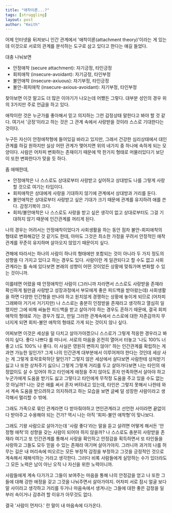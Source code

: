 ```yaml
---
title: "애착이론...?"
tags: [struggling]
layout: post
author: "Keith"
---
```


어제 인터넷을 뒤져보니 인간 관계에서 '애착이론(attachment theory)'이라는 게 있는 데 이것으로 서로의 관계를 분석하는 도구로 삼고 있다고 한다는 얘길 들었다. 

대충 나눠보면
- 안정애착 (secure attachment): 자기긍정, 타인긍정
- 회피애착 (insecure-avoidant): 자기긍정, 타인부정
- 불안애착 (insecure-axiuous): 자기부정, 타인긍정
- 불안-회피애착 (insecure-axious-avoidant): 자기부정, 타인부정

찾아보면 이것 말고도 더 많은 이야기가 나오는데 어쨌든 그렇다. 대부분 성인의 경우 위의 3가지만 주로 언급을 하고 있다.

애착이란 것은 누군가를 좋아해서 믿고 의지하는 그런 감정상태 말한다고 봐야 할 것 같다.
여기서 '긍정'이라고 하는 것은 그 관계 속에서 사랑받을 것이라 스스로 기대한다는 것이다. 

누구든 자신이 안정애착형에 들어있길 바라고 있지만, 그래서 건강한 심리상태에서 대인관계를 하길 원하지만 실상 어떤 관계가 맺어지면 위의 네가지 중 하나에 속하게 되는 모양이다. 사람은 어차피 변화하는 존재이기 때문에 딱 한가지 형태로 머물러있다기 보단 이 또한 변화한다가 맞을 듯 하다.

좀 애매한데,

- 안정애착은 나 스스로도 상대로부터 사랑받고 싶어하고 상대방도 나를 그렇게 사랑할 것으로 여기는 타입이다. 
- 회피애착은 상대에게 사랑을 기대하지 않기에 관계에서 상대방과 거리를 둔다.
- 불안애착은 상대로부터 사랑받고 싶은 기대가 크기 때문에 관계를 유지하려 애를 쓴다. 감정기복이 크다.
- 회피/불안애착은 나 스스로도 사랑을 받고 싶은 생각이 없고 상대로부터도 그걸 기대하지 않기 때문에 인간관계를 꺼리게 된다.

나의 경우는 어려서는 안정애착이었다가 사회생활을 하는 동안 점차 불안-회피애착의 형태로 변화해갔던 것 같기도 한데, 아마도 그것은 최소한 가정을 꾸려서 안정적인 애착관계를 꾸준히 유지하며 살아오지 않았기 때문이지 싶다. 

견해에 따라서는 하나의 사람이 하나의 형태에만 포함되는 것이 아니라 두 가지 정도의 성향을 다 가지고 있다고 하는 경우도 있다. 사람이란 게 일관되다고 할 수도 없고 사회관계라는 틀 속에 있다보면 본래의 성향이 어떤 것이었든 상황에 맞춰가며 변화할 수 있는 것이니까.

이를테면 어렸을 때 안정애착인 사람이 (그러니까 자라면서 스스로도 사랑받을 존재라 확신하게 될만큼 사랑받고 성장과정에서 부모에게 좋은 피드백을 받아왔는데) 사회생활을 하면 다양한 인간형을 만나야 하고 원치않게 경쟁하는 상황에 놓이게 되므로 (어차피 그래봐야 거기서 거기지만) 나 스스로는 충분히 인정받을 존재라고 생각하고 열심히 일했지만 그에 비해 싸늘한 피드백을 받고 살아가야 하는 경우도 흔하기 때문에, 결국 회피애착의 형태로 가는 경우가 많고, 만일 그러한 관계속에서 스스로에 대한 자존감까지 무너지게 되면 회피-불안 애착의 형태로 가게 되는 것이지 않나 싶다.

어찌보면 이것은 세상을 덜 다치고 살아가야겠으니 스스로가 그렇게 적응한 경우라고 봐야지 싶다. 좋다 나쁘다 를 떠나서. 서로의 마음을 온전히 열어서 터놓고 '나도 100% 너 좋고 너도 100% 나 좋다. 이 사실은 영원히 변하지 않아!' 하는 인간관계를 확립하는 게 과연 가능한 일인가? 그게 나의 인간관계 대부분에서 이루어져야 한다는 것인데 세상 사는 게 그렇게 호락호락하단 말인가? 그렇지 않은 세상에서 살다보면 사람한테 상처받기 싫고 나 또한 상처주기 싫으니 그렇게 그렇게 거리를 두고 살아가다보면 나는 타인의 애정없이도 살 수 있어야 하고 타인에게 애정을 주지 않아도 혼자 만족하면서 살아야 하고 누군가에게 도움을 받기도 싫고 그렇다고 타인에게 무작정 도움을 주고 있을 수도 없는 것 아닐까? 나는 갖은 애를 써서 혼자 버텨내고 있는데, 타인은 그렇지 못해서 나한테 와서 계속 도움을 받으려하고 의지하려고 하는 모습을 보면 글쎄 덜 성장한 사람이라고 생각해서 멀리할 수 밖에.

그래도 가족으로 묶인 관계라면 다 받아줘야하고 연인관계라고 선언한 사이라면 끝없이 다 받아주고 수용해야 되는 건가? 역시 나는 아직 '회피-불안 애착형'이 맞나보다.

그래도 기왕 사람으로 살아가는데 '사람 좋다'라는 말을 듣고 살려면 어떻게 해서든 '안정형 애착'의 성향을 갖는 사람이 되어야 하지 않을까? 나 스스로도 충분히 사랑받을 존재라 여기고 또 인간관계를 통해서 사랑을 확인하고 안정감을 획득하면서 또 타인들을 사랑하고 그들도 모두 믿을 수 있는 존재라 여기며 살아가야지. 그러니까 과거의 나를 허무는 길은 내 머리속에 떠오르는 모든 부정적 감정을 부정하고 그것을 긍정적인 것으로 계속해서 재해석하는 거라고 생각한다. 그러다 비록 사람들에게 실망하는 수가 있더라도 그 모든 노력은 남이 아닌 오직 나 자신을 위한 노력이니까. 

사람들에게 계속 다가가고 그들이 보여주는 마음을 통해 나의 안정감을 얻고 나 또한 그들에 대해 강한 애정을 갖고 그것을 나눠주면서 살아가야지. 어차피 서로 잠시 얼굴 보다 말 사이라고 생각하고 거리를 두거나 마음속에서 생겨나는 그들에 대한 좋은 감정을 일부러 속이거나 감추려 할 이유가 아무것도 없다.

결국 '사람이 먼저다.' 란 말이 내 마음속에 다가온다. 